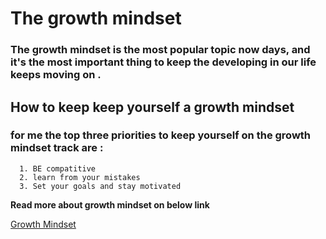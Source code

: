# The growth mindset


### The growth mindset is the most popular topic now days, and it's the most important thing to keep the developing in our life keeps moving on .

## How to keep keep yourself a growth mindset


### for me the top three priorities to keep yourself on the growth mindset track are :
      1. BE compatitive
      2. learn from your mistakes
      3. Set your goals and stay motivated



**Read more about growth mindset on below link**

[Growth Mindset](https://www.atlassian.com/blog/inside-atlassian/growth-mindset)
